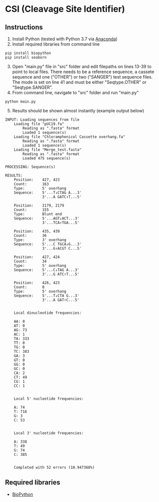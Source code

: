 # CSI (Cleavage Site Identifier)

## Instructions
1. Install Python (tested with Python 3.7 via [Anaconda](https://www.anaconda.com/))
2. Install required libraries from command line
```
pip install biopython
pip install seaborn
```
3. Open "main.[]()py" file in "src" folder and edit filepaths on lines 13-39 to point to local files.  There needs to be a reference sequence, a cassete sequence and one ("OTHER") or two ("SANGER") test sequence files.  The mode is set on line 41 and must be either "Seqtype.OTHER" or "Seqtype.SANGER".
4. From command line, navigate to "src" folder and run "main.[]()py"
```
python main.py
```
5. Results should be shown almost instantly (example output below)
```
INPUT: Loading sequences from file
    Loading file "pUC19.fa"
        Reading as ".fasta" format
        Loaded 1 sequence(s)
    Loading file "Chloramphenicol Cassette overhang.fa"
        Reading as ".fasta" format
        Loaded 1 sequence(s)
    Loading file "Merge_test.fasta"
        Reading as ".fasta" format
        Loaded 475 sequence(s)

PROCESSING: Sequence(s)

RESULTS:
    Position:    427, 423
    Count:       163
    Type:        5' overhang
    Sequence:    5'...T↓CTAG A...3'
                 3'...A GATC↑T...5'

    Position:    2179, 2179
    Count:       155
    Type:        Blunt end
    Sequence:    5'...AGT↓ACT...3'
                 3'...TCA↑TGA...5'

    Position:    435, 439
    Count:       36
    Type:        3' overhang
    Sequence:    5'...C TGCA↓G...3'
                 3'...G↑ACGT C...5'

    Position:    427, 424
    Count:       34
    Type:        5' overhang
    Sequence:    5'...C↓TAG A...3'
                 3'...G ATC↑T...5'

    Position:    426, 423
    Count:       8
    Type:        5' overhang
    Sequence:    5'...T↓CTA G...3'
                 3'...A GAT↑C...5'


    Local dinucleotide frequencies:

    AA: 0
    AT: 0
    AG: 73
    AC: 1
    TA: 333
    TT: 0
    TG: 0
    TC: 383
    GA: 3
    GT: 0
    GG: 0
    GC: 0
    CA: 2
    CT: 49
    CG: 1
    CC: 1


    Local 5' nucleotide frequencies:

    A: 74
    T: 716
    G: 3
    C: 53


    Local 3' nucleotide frequencies:

    A: 338
    T: 49
    G: 74
    C: 385


    Completed with 52 errors (10.947368%)
```

## Required libraries
- [BioPython](https://biopython.org/)
